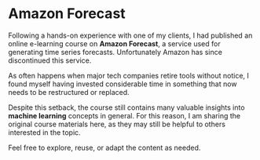 # Amazon Forecast

Following a hands-on experience with one of my clients, I had published an online e-learning course on **Amazon Forecast**, a service used for generating time series forecasts. Unfortunately Amazon has since discontinued this service.

As often happens when major tech companies retire tools without notice, I found myself having invested considerable time in something that now needs to be restructured or replaced.

Despite this setback, the course still contains many valuable insights into **machine learning** concepts in general. For this reason, I am sharing the original course materials here, as they may still be helpful to others interested in the topic.

Feel free to explore, reuse, or adapt the content as needed.
